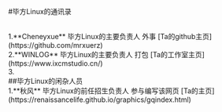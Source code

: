 #毕方Linux的通讯录

<br>
1.**Cheneyxue** 毕方Linux的主要负责人 外事 [Ta的github主页](https://github.com/mrxuerz)
<br>
2.**WINLOG**    毕方Linux的主要负责人 打包 [Ta的工作室主页](https://www.ixcmstudio.cn/)
<br>
3.
<br>
##毕方Linux的闲杂人员
<br>
1.**秋风** 毕方Linux的前任招生负责人 参与编写该网页 [Ta的主页](https://renaissancelife.github.io/graphics/gqindex.html)
